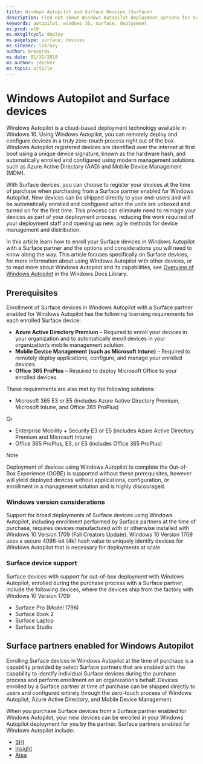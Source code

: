 ```yaml
---
title: Windows Autopilot and Surface Devices (Surface)
description: Find out about Windows Autopilot deployment options for Surface devices.
keywords: autopilot, windows 10, surface, deployment
ms.prod: w10
ms.mktglfcycl: deploy
ms.pagetype: surface, devices
ms.sitesec: library
author: brecords
ms.date: 01/31/2018
ms.author: jdecker
ms.topic: article
---
```


# Windows Autopilot and Surface devices

Windows Autopilot is a cloud-based deployment technology available in Windows 10. Using Windows Autopilot, you can remotely deploy and configure devices in a truly zero-touch process right out of the box. Windows Autopilot registered devices are identified over the internet at first boot using a unique device signature, known as the hardware hash, and automatically enrolled and configured using modern management solutions such as Azure Active Directory (AAD) and Mobile Device Management (MDM). 

With Surface devices, you can choose to register your devices at the time of purchase when purchasing from a Surface partner enabled for Windows Autopilot. New devices can be shipped directly to your end-users and will be automatically enrolled and configured when the units are unboxed and turned on for the first time. This process can eliminate need to reimage your devices as part of your deployment process, reducing the work required of your deployment staff and opening up new, agile methods for device management and distribution.

In this article learn how to enroll your Surface devices in Windows Autopilot with a Surface partner and the options and considerations you will need to know along the way. This article focuses specifically on Surface devices, for more information about using Windows Autopilot with other devices, or to read more about Windows Autopilot and its capabilities, see [Overview of Windows Autopilot](https://docs.microsoft.com/en-us/windows/deployment/windows-autopilot/windows-10-autopilot) in the Windows Docs Library.

## Prerequisites
Enrollment of Surface devices in Windows Autopilot with a Surface partner enabled for Windows Autopilot has the following licensing requirements for each enrolled Surface device:
* **Azure Active Directory Premium** – Required to enroll your devices in your organization and to automatically enroll devices in your organization’s mobile management solution.
* **Mobile Device Management (such as Microsoft Intune)** – Required to remotely deploy applications, configure, and manage your enrolled devices.
* **Office 365 ProPlus** – Required to deploy Microsoft Office to your enrolled devices.

These requirements are also met by the following solutions:
* Microsoft 365 E3 or E5 (includes Azure Active Directory Premium, Microsoft Intune, and Office 365 ProPlus)

Or
* Enterprise Mobility + Security E3 or E5 (includes Azure Active Directory Premium and Microsoft Intune)
* Office 365 ProPlus, E3, or E5 (includes Office 365 ProPlus)

>[!NOTE]
>Deployment of devices using Windows Autopilot to complete the Out-of-Box Experience (OOBE) is supported without these prerequisites, however will yield deployed devices without applications, configuration, or enrollment in a management solution and is highly discouraged.

### Windows version considerations
Support for broad deployments of Surface devices using Windows Autopilot, including enrollment performed by Surface partners at the time of purchase, requires devices manufactured with or otherwise installed with Windows 10 Version 1709 (Fall Creators Update). Windows 10 Version 1709 uses a secure 4096-bit (4k) hash value to uniquely identify devices for Windows Autopilot that is necessary for deployments at scale.

### Surface device support
Surface devices with support for out-of-box deployment with Windows Autopilot, enrolled during the purchase process with a Surface partner, include the following devices, where the devices ship from the factory with Windows 10 Version 1709:
* Surface Pro (Model 1796)
* Surface Book 2
* Surface Laptop
* Surface Studio

## Surface partners enabled for Windows Autopilot
Enrolling Surface devices in Windows Autopilot at the time of purchase is a capability provided by select Surface partners that are enabled with the capability to identify individual Surface devices during the purchase process and perform enrollment on an organization’s behalf. Devices enrolled by a Surface partner at time of purchase can be shipped directly to users and configured entirely through the zero-touch process of Windows Autopilot, Azure Active Directory, and Mobile Device Management.

When you purchase Surface devices from a Surface partner enabled for Windows Autopilot, your new devices can be enrolled in your Windows Autopilot deployment for you by the partner. Surface partners enabled for Windows Autopilot include: 

- [SHI](https://www.shi.com/?reseller=shi)
- [Insight](https://www.insight.com/en_US/buy/partner/microsoft/surface.html)
- [Atea](https://www.atea.com/)